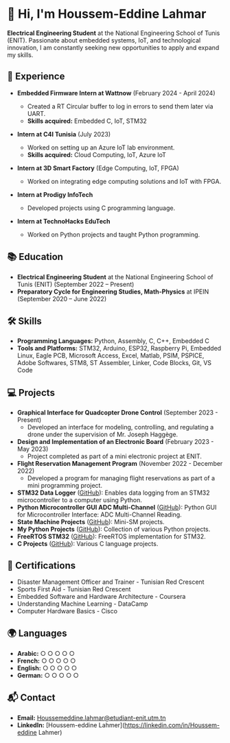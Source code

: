 # 👋 Hi, I'm Houssem-Eddine Lahmar

**Electrical Engineering Student** at the National Engineering School of Tunis (ENIT). Passionate about embedded systems, IoT, and technological innovation, I am constantly seeking new opportunities to apply and expand my skills.

## 💼 Experience

- **Embedded Firmware Intern at Wattnow** (February 2024 - April 2024)
  - Created a RT Circular buffer to log in errors to send them later via UART.
  - **Skills acquired:** Embedded C, IoT, STM32

- **Intern at C4I Tunisia** (July 2023)
  - Worked on setting up an Azure IoT lab environment.
  - **Skills acquired:** Cloud Computing, IoT, Azure IoT

- **Intern at 3D Smart Factory** (Edge Computing, IoT, FPGA)
  - Worked on integrating edge computing solutions and IoT with FPGA.

- **Intern at Prodigy InfoTech**
  - Developed projects using C programming language.

- **Intern at TechnoHacks EduTech**
  - Worked on Python projects and taught Python programming.

## 📚 Education

- **Electrical Engineering Student** at the National Engineering School of Tunis (ENIT) (September 2022 – Present)
- **Preparatory Cycle for Engineering Studies, Math-Physics** at IPEIN (September 2020 – June 2022)

## 🛠 Skills

- **Programming Languages:** Python, Assembly, C, C++, Embedded C
- **Tools and Platforms:** STM32, Arduino, ESP32, Raspberry Pi, Embedded Linux, Eagle PCB, Microsoft Access, Excel, Matlab, PSIM, PSPICE, Adobe Softwares, STM8, ST Assembler, Linker, Code Blocks, Git, VS Code

## 💻 Projects

- **Graphical Interface for Quadcopter Drone Control** (September 2023 - Present)
  - Developed an interface for modeling, controlling, and regulating a drone under the supervision of Mr. Joseph Haggège.
- **Design and Implementation of an Electronic Board** (February 2023 - May 2023)
  - Project completed as part of a mini electronic project at ENIT.
- **Flight Reservation Management Program** (November 2022 - December 2022)
  - Developed a program for managing flight reservations as part of a mini programming project.
- **STM32 Data Logger** ([GitHub](https://github.com/HoussemLahmar/STM32_data_logger)): Enables data logging from an STM32 microcontroller to a computer using Python.
- **Python Microcontroller GUI ADC Multi-Channel** ([GitHub](https://github.com/HoussemLahmar/python-microcontroller-gui-adc-multichannel)): Python GUI for Microcontroller Interface: ADC Multi-Channel Reading.
- **State Machine Projects** ([GitHub](https://github.com/HoussemLahmar/State_Machine_projects)): Mini-SM projects.
- **My Python Projects** ([GitHub](https://github.com/HoussemLahmar/my_python_projects)): Collection of various Python projects.
- **FreeRTOS STM32** ([GitHub](https://github.com/HoussemLahmar/FreeRTOS_STM32)): FreeRTOS implementation for STM32.
- **C Projects** ([GitHub](https://github.com/HoussemLahmar/C_Projects)): Various C language projects.

## 📜 Certifications

- Disaster Management Officer and Trainer - Tunisian Red Crescent
- Sports First Aid - Tunisian Red Crescent
- Embedded Software and Hardware Architecture - Coursera
- Understanding Machine Learning - DataCamp
- Computer Hardware Basics - Cisco

## 🌍 Languages

- **Arabic:** ○ ○ ○ ○ ○
- **French:** ○ ○ ○ ○ ○
- **English:** ○ ○ ○ ○ ○
- **German:** ○ ○ ○ ○ ○

## 📬 Contact

- **Email:** [Houssemeddine.lahmar@etudiant-enit.utm.tn](mailto:Houssemeddine.lahmar@etudiant-enit.utm.tn)
- **LinkedIn:** [Houssem-eddine Lahmer](https://linkedin.com/in/Houssem-eddine Lahmer)

